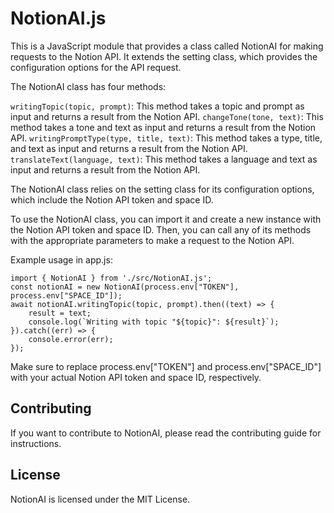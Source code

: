 # NotionAI.js

This is a JavaScript module that provides a class called NotionAI for making requests to the Notion API. It extends the setting class, which provides the configuration options for the API request.

The NotionAI class has four methods:

`writingTopic(topic, prompt)`: This method takes a topic and prompt as input and returns a result from the Notion API.
`changeTone(tone, text)`: This method takes a tone and text as input and returns a result from the Notion API.
`writingPromptType(type, title, text)`: This method takes a type, title, and text as input and returns a result from the Notion API.
`translateText(language, text)`: This method takes a language and text as input and returns a result from the Notion API.

The NotionAI class relies on the setting class for its configuration options, which include the Notion API token and space ID.

To use the NotionAI class, you can import it and create a new instance with the Notion API token and space ID. Then, you can call any of its methods with the appropriate parameters to make a request to the Notion API.

Example usage in app.js:

```
import { NotionAI } from './src/NotionAI.js';
const notionAI = new NotionAI(process.env["TOKEN"], process.env["SPACE_ID"]);
await notionAI.writingTopic(topic, prompt).then((text) => {
    result = text;
    console.log(`Writing with topic "${topic}": ${result}`);
}).catch((err) => {
    console.error(err);
});
```

Make sure to replace process.env["TOKEN"] and process.env["SPACE_ID"] with your actual Notion API token and space ID, respectively.

## Contributing
If you want to contribute to NotionAI, please read the contributing guide for instructions.

## License
NotionAI is licensed under the MIT License.

